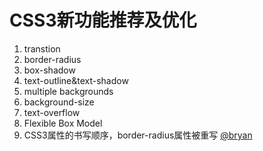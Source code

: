 CSS3新功能推荐及优化	
=============
1. transtion
2. border-radius
3. box-shadow
4. text-outline&text-shadow
5. multiple backgrounds
6. background-size
7. text-overflow
8. Flexible Box Model
9. CSS3属性的书写顺序，border-radius属性被重写
[@bryan](https://github.com/saviroyu)
